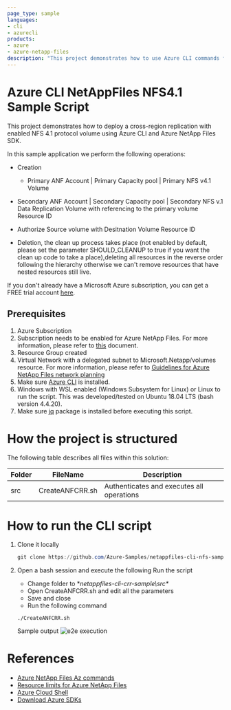 ```yaml
---
page_type: sample
languages:
- cli
- azurecli
products:
- azure
- azure-netapp-files
description: "This project demonstrates how to use Azure CLI commands for Azure NetAppFiles to a Cross-Region Replication NFSv4.1 Volume."
---
```


# Azure CLI NetAppFiles NFS4.1 Sample Script

This project demonstrates how to deploy a cross-region replication with enabled NFS 4.1 protocol volume using Azure CLI and Azure NetApp Files SDK.

In this sample application we perform the following operations:

* Creation
  * Primary ANF Account
	| Primary Capacity pool 
		| Primary NFS v4.1 Volume 
		
 * Secondary ANF Account
	| Secondary Capacity pool
		| Secondary NFS v.1 Data Replication Volume with referencing to the primary volume Resource ID
			
 * Authorize Source volume with Desitnation Volume Resource ID
 
 * Deletion, the clean up process takes place (not enabled by default, please set the parameter SHOULD_CLEANUP to true if you want the clean up code to take a place),deleting all resources in the reverse order following the hierarchy otherwise we can't remove resources that have nested resources still live.
 

If you don't already have a Microsoft Azure subscription, you can get a FREE trial account [here](http://go.microsoft.com/fwlink/?LinkId=330212).

## Prerequisites

1. Azure Subscription
1. Subscription needs to be enabled for Azure NetApp Files. For more information, please refer to [this](https://docs.microsoft.com/azure/azure-netapp-files/azure-netapp-files-register#waitlist) document.
1. Resource Group created
1. Virtual Network with a delegated subnet to Microsoft.Netapp/volumes resource. For more information, please refer to [Guidelines for Azure NetApp Files network planning](https://docs.microsoft.com/en-us/azure/azure-netapp-files/azure-netapp-files-network-topologies)
1. Make sure [Azure CLI](https://docs.microsoft.com/cli/azure/install-azure-cli) is installed.
1. Windows with WSL enabled (Windows Subsystem for Linux) or Linux to run the script. This was developed/tested on Ubuntu 18.04 LTS (bash version 4.4.20).
1. Make sure [jq](https://stedolan.github.io/jq/) package is installed before executing this script.

	
# How the project is structured

The following table describes all files within this solution:

| Folder     | FileName                | Description                                                                                                                         |
|------------|-------------------------|-------------------------------------------------------------------------------------------------------------------------------------|
| src        | CreateANFCRR.sh         | Authenticates and executes all operations                                                                                           |


# How to run the CLI script

1. Clone it locally
    ```powershell
    git clone https://github.com/Azure-Samples/netappfiles-cli-nfs-sample.git
    ```
	
1. Open a bash session and execute the following Run the script

	 * Change folder to **netappfiles-cli-crr-sample\src\**
	 * Open CreateANFCRR.sh and edit all the parameters
	 * Save and close
	 * Run the following command
	 ``` Terminal
	 ./CreateANFCRR.sh
	 ```

	Sample output
	![e2e execution](./media/e2e-execution.PNG)

	
# References

* [Azure NetApp Files Az commands](https://docs.microsoft.com/en-us/cli/azure/netappfiles?view=azure-cli-latest)
* [Resource limits for Azure NetApp Files](https://docs.microsoft.com/en-us/azure/azure-netapp-files/azure-netapp-files-resource-limits)
* [Azure Cloud Shell](https://docs.microsoft.com/en-us/azure/cloud-shell/quickstart)
* [Download Azure SDKs](https://azure.microsoft.com/downloads/)